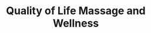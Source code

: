 ---
title: "Quality of Life Massage and Wellness"
url: /norwich/quality-of-life-massage-and-wellness/
shop: Massage
---